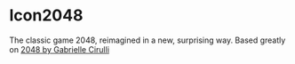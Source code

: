 # Icon2048
The classic game 2048, reimagined in a new, surprising way. Based greatly on [2048 by Gabrielle Cirulli](https://github.com/gabrielecirulli/2048/tree/master)
